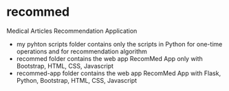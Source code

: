 # recommed
Medical Articles Recommendation Application

- my pyhton scripts folder contains only the scripts in Python for one-time operations and for recommendation algorithm
- recommed folder contains the web app RecomMed App only with Bootstrap, HTML, CSS, Javascript
- recommed-app folder contains the web app RecomMed App with Flask, Python, Bootstrap, HTML, CSS, Javascript
